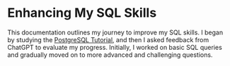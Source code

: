 # Enhancing My SQL Skills

This documentation outlines my journey to improve my SQL skills. I began by studying the [PostgreSQL Tutorial](https://www.postgresqltutorial.com), and then I asked feedback from ChatGPT to evaluate my progress. Initially, I worked on basic SQL queries and gradually moved on to more advanced and challenging questions.